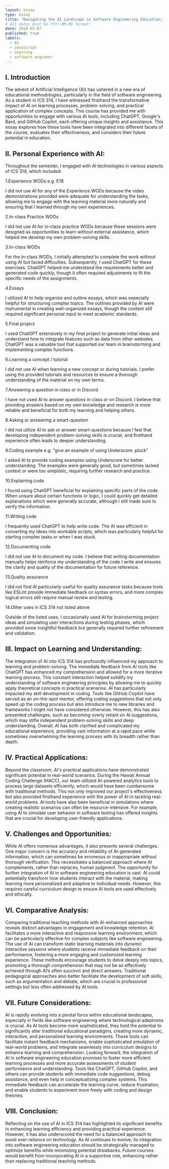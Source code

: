 ```yaml
---
layout: essay
type: essay
title: "Navigating the AI Landscape in Software Engineering Education: Insights and Reflections"
# All dates must be YYYY-MM-DD format!
date: 2024-05-07
published: true
labels:
  - AI
  - Javascript
  - Learning
  - software engineer
---
```


## I. Introduction
The advent of Artificial Intelligence (AI) has ushered in a new era of educational methodologies, particularly in the field of software engineering. As a student in ICS 314, I have witnessed firsthand the transformative impact of AI on learning processes, problem-solving, and practical application of complex concepts. This course has provided me with opportunities to engage with various AI tools, including ChatGPT, Google's Bard, and GitHub Copilot, each offering unique insights and assistance. This essay explores how these tools have been integrated into different facets of the course, evaluates their effectiveness, and considers their future potential in education.

## II. Personal Experience with AI:
Throughout the semester, I engaged with AI technologies in various aspects of ICS 314, which included:

1.Experience WODs e.g. E18
   
I did not use AI for any of the Experience WODs because the video demonstrations provided were adequate for understanding the tasks, allowing me to engage with the learning material more naturally and ensuring that I learned through my own experiences.

2.In-class Practice WODs

I did not use AI for in-class practice WODs because these sessions were designed as opportunities to learn without external assistance, which helped me develop my own problem-solving skills.

3.In-class WODs

For the in-class WODs, I initially attempted to complete the work without using AI but faced difficulties. Subsequently, I used ChatGPT for these exercises. ChatGPT helped me understand the requirements better and generated code quickly, though it often required adjustments to fit the specific needs of the assignments.

4.Essays

I utilized AI to help organize and outline essays, which was especially helpful for structuring complex topics. The outlines provided by AI were instrumental in creating well-organized essays, though the content still required significant personal input to meet academic standards.

5.Final project

I used ChatGPT extensively in my final project to generate initial ideas and understand how to integrate features such as data from other websites. ChatGPT was a valuable tool that supported our team in brainstorming and implementing complex functions.

6.Learning a concept / tutorial

I did not use AI when learning a new concept or during tutorials. I prefer using the provided tutorials and resources to ensure a thorough understanding of the material on my own terms.

7.Answering a question in class or in Discord

I have not used AI to answer questions in class or on Discord. I believe that providing answers based on my own knowledge and research is more reliable and beneficial for both my learning and helping others.

8.Asking or answering a smart-question

I did not utilize AI to ask or answer smart-questions because I feel that developing independent problem-solving skills is crucial, and firsthand experience often leads to deeper understanding.

9.Coding example e.g. "give an example of using Underscore .pluck"

I asked AI to provide coding examples using Underscore for better understanding. The examples were generally good, but sometimes lacked context or were too simplistic, requiring further research and practice.

10.Explaining code

I found using ChatGPT beneficial for explaining specific parts of the code. When unsure about certain functions or logic, I could quickly get detailed explanations which were generally accurate, although I still made sure to verify the information.

11.Writing code

I frequently used ChatGPT to help write code. The AI was efficient in converting my ideas into workable scripts, which was particularly helpful for starting complex tasks or when I was stuck.

12.Documenting code

I did not use AI to document my code. I believe that writing documentation manually helps reinforce my understanding of the code I write and ensures the clarity and quality of the documentation for future reference.

13.Quality assurance

I did not find AI particularly useful for quality assurance tasks because tools like ESLint provide immediate feedback on syntax errors, and more complex logical errors still require manual review and testing.

14.Other uses in ICS 314 not listed above

Outside of the listed uses, I occasionally used AI for brainstorming project ideas and simulating user interactions during testing phases, which provided some insightful feedback but generally required further refinement and validation.

## III. Impact on Learning and Understanding:

The integration of AI into ICS 314 has profoundly influenced my approach to learning and problem-solving. The immediate feedback from AI tools like ChatGPT has enhanced my comprehension and allowed for a more iterative learning process. This constant interaction helped solidify my understanding of software engineering principles by allowing me to quickly apply theoretical concepts in practical scenarios. AI has particularly impacted my skill development in coding. Tools like GitHub Copilot have served as an on-the-spot mentor, offering coding suggestions that not only speed up the coding process but also introduce me to new libraries and frameworks I might not have considered otherwise. However, this has also presented challenges, such as becoming overly reliant on AI suggestions, which may stifle independent problem-solving skills and deep understanding. Overall, AI has both clarified and complicated my educational experience, providing vast information at a rapid pace while sometimes overwhelming the learning process with its breadth rather than depth.

## IV. Practical Applications:

Beyond the classroom, AI's practical applications have demonstrated significant potential in real-world scenarios. During the Hawaii Annual Coding Challenge (HACC), our team utilized AI-powered analytics tools to process large datasets efficiently, which would have been cumbersome with traditional methods. This not only improved our project's effectiveness but also provided firsthand experience with the power of AI in tackling real-world problems. AI tools have also been beneficial in simulations where creating realistic scenarios can often be resource-intensive. For example, using AI to simulate user behavior in software testing has offered insights that are crucial for developing user-friendly applications.

## V. Challenges and Opportunities:

While AI offers numerous advantages, it also presents several challenges. One major concern is the accuracy and reliability of AI-generated information, which can sometimes be erroneous or inappropriate without thorough verification. This necessitates a balanced approach where AI complements, rather than replaces, human judgment. The opportunity for further integration of AI in software engineering education is vast. AI could potentially transform how students interact with the material, making learning more personalized and adaptive to individual needs. However, this requires careful curriculum design to ensure AI tools are used effectively and ethically.

## VI. Comparative Analysis:

Comparing traditional teaching methods with AI-enhanced approaches reveals distinct advantages in engagement and knowledge retention. AI facilitates a more interactive and responsive learning environment, which can be particularly effective for complex subjects like software engineering. The use of AI can transform static learning materials into dynamic interactive sessions where students receive immediate feedback on their performance, fostering a more engaging and customized learning experience. These methods encourage students to delve deeply into topics, promoting a thorough comprehension that may not be as effectively achieved through AI’s often succinct and direct answers. Traditional pedagogical approaches also better facilitate the development of soft skills, such as argumentation and debate, which are crucial in professional settings but less often addressed by AI tools.

## VII. Future Considerations:

AI is rapidly evolving into a pivotal force within educational landscapes, especially in fields like software engineering where technological adeptness is crucial. As AI tools become more sophisticated, they hold the potential to significantly alter traditional educational paradigms, creating more dynamic, interactive, and personalized learning environments. These tools can facilitate instant feedback mechanisms, enable sophisticated simulation of real-world problems, and integrate seamlessly into curriculum designs to enhance learning and comprehension. Looking forward, the integration of AI in software engineering education promises to foster more efficient learning processes and more accurate assessments of student performance and understanding. Tools like ChatGPT, GitHub Copilot, and others can provide students with immediate code suggestions, debug assistance, and even help in conceptualizing complex systems. This immediate feedback can accelerate the learning curve, reduce frustration, and enable students to experiment more freely with coding and design theories.

## VIII. Conclusion:

Reflecting on the use of AI in ICS 314 has highlighted its significant benefits in enhancing learning efficiency and providing practical experience. However, it has also underscored the need for a balanced approach to avoid over-reliance on technology. As AI continues to evolve, its integration into software engineering education should be strategically managed to optimize benefits while minimizing potential drawbacks. Future courses would benefit from incorporating AI in a supportive role, enhancing rather than replacing traditional teaching methods.

